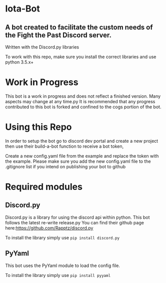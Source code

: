 # Iota-Bot

## A bot created to facilitate the custom needs of the Fight the Past Discord server.

Written with the Discord.py libraries
 
To work with this repo, make sure you install the correct libraries and use python 3.5.x+

# Work in Progress

This bot is a work in progress and does not reflect a finished version. Many aspects may change at any time.py
It is recommended that any progress contributed to this bot is forked and confined to the cogs portion of the bot.

# Using this Repo

In order to setup the bot go to discord dev portal and create a new project
then use their build-a-bot function to receive a bot token,

Create a new config.yaml file from the example and replace the token with the example.
Please make sure you add the new config.yaml file to the .gitignore list if you intend on publishing your bot to github

# Required modules

## Discord.py

Discord.py is a library for using the discord api within python. This bot follows the latest re-write release.py
You can find their github page here:https://github.com/Rapptz/discord.py

To install the library simply use `pip install discord.py`

## PyYaml

This bot uses the PyYaml module to load the config file.

To install the library simply use `pip install pyyaml`

